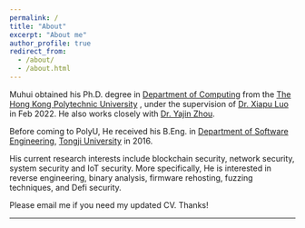 ```yaml
---
permalink: /
title: "About"
excerpt: "About me"
author_profile: true
redirect_from: 
  - /about/
  - /about.html
---
```


Muhui obtained his Ph.D. degree in [Department of Computing](https://www.comp.polyu.edu.hk/) from the [The Hong Kong Polytechnic University](https://www.polyu.edu.hk/) , under the supervision of [Dr. Xiapu Luo](https://www4.comp.polyu.edu.hk/~csxluo/) in Feb 2022. He also works closely with [Dr. Yajin Zhou](http://yajin.org/). 

Before coming to PolyU, He received his B.Eng. in [Department of Software Engineering](http://sse.tongji.edu.cn/),  [Tongji University](http://www.tongji.edu.cn/) in 2016.

His current research interests include blockchain security, network security, system security and IoT security. More specifically, He is interested in reverse engineering, binary analysis, firmware rehosting, fuzzing techniques, and Defi security.

Please email me if you need my updated CV. Thanks!


<hr>

<script type='text/javascript' id='clustrmaps' src='//cdn.clustrmaps.com/map_v2.js?cl=229ade&w=330&t=tt&d=IZYUJ4oX0iLmiiWt7yS0T509ya8Zq0g2uX4hbpZkm6k&co=ffffff&cmo=3acc3a&cmn=ff5353&ct=808080'></script>
